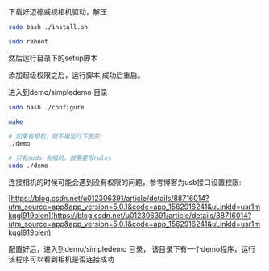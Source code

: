 
下载好迈德威视相机驱动，解压


```bash
sudo bash ./install.sh

sudo reboot

```

然后运行目录下的setup脚本

添加超级权限之后，运行脚本,成功后重启。



进入到demo/simpledemo 目录


```bash
sudo bash ./configure

make 

# 如果有相机，就不用运行下面的
./demo

# 只有sudo 有相机，就需要写rules 
sudo ./demo


```



连接相机的时候可能会遇到没有权限的问题，参考博客为usb接口设置权限:

>

[https://blog.csdn.net/u012306391/article/details/88716014?utm_source=app&app_version=5.0.1&code=app_1562916241&uLinkId=usr1mkqgl919blen](https://blog.csdn.net/u012306391/article/details/88716014?utm_source=app&app_version=5.0.1&code=app_1562916241&uLinkId=usr1mkqgl919blen)

配置好后，进入到demo/simpledemo 目录， 该目录下有一个demo程序，运行该程序可以看到相机是否连接成功






